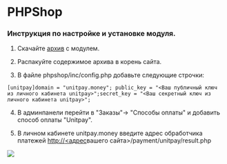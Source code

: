 # PHPShop

### Инструкция по настройке и установке модуля. <a id="instrukciya-po-nastroike-i-ustanovke-modulya"></a>

1. Скачайте [архив](https://github.com/unitpay/phpshop-module) с модулем.

2. Распакуйте содержимое архива в корень сайта.

3. В файле phpshop/inc/config.php добавьте следующие строчки:

```text
[unitpay]​domain = "unitpay.money";​ public_key = "<Ваш публичный ключ из личного кабинета unitpay>";​secret_key = "<Ваш секретный ключ из личного кабинета unitpay>";
```

4. В админпанели перейти в "Заказы"-&gt; "Способы оплаты" и добавить способ оплаты "Unitpay".

5. В личном кабинете unitpay.money введите адрес обработчика платежей [http://](http:)​[&lt;адрес](http://xn--/%3C-8cdug0fj/)вашего сайта&gt;/payment/unitpay/result.php  
  
![](https://d33v4339jhl8k0.cloudfront.net/docs/assets/551a91dbe4b0221aadf24410/images/58cc04892c7d3a79f5f8d4f5/file-8ygNqAPAqM.png)

